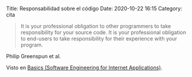 Title: Responsabilidad sobre el código
Date: 2020-10-22 16:15
Category: cita


> It is your professional obligation to other programmers to take responsibility for your source code. It is your professional obligation to end-users to take responsibility for their experience with your program.

Philip Greenspun et al.

Visto en [Basics (Software Engineering for Internet Applications)](http://philip.greenspun.com/seia/basics).
